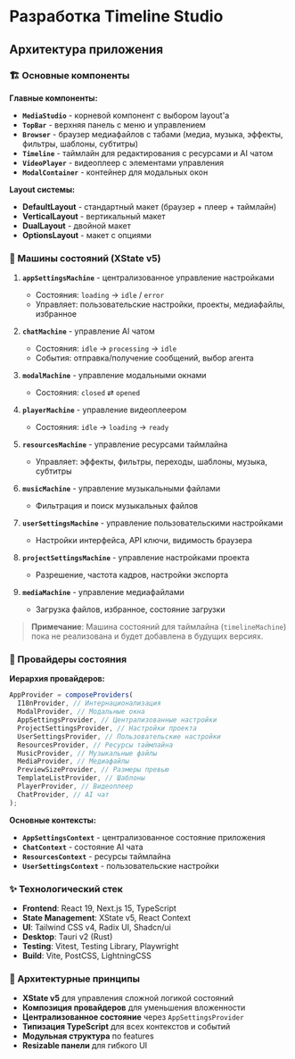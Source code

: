 # Разработка Timeline Studio

## Архитектура приложения

### 🏗️ Основные компоненты

**Главные компоненты:**

- **`MediaStudio`** - корневой компонент с выбором layout'а
- **`TopBar`** - верхняя панель с меню и управлением
- **`Browser`** - браузер медиафайлов с табами (медиа, музыка, эффекты, фильтры, шаблоны, субтитры)
- **`Timeline`** - таймлайн для редактирования с ресурсами и AI чатом
- **`VideoPlayer`** - видеоплеер с элементами управления
- **`ModalContainer`** - контейнер для модальных окон

**Layout системы:**

- **DefaultLayout** - стандартный макет (браузер + плеер + таймлайн)
- **VerticalLayout** - вертикальный макет
- **DualLayout** - двойной макет
- **OptionsLayout** - макет с опциями

### 🎯 Машины состояний (XState v5)

1. **`appSettingsMachine`** - централизованное управление настройками

   - Состояния: `loading` → `idle` / `error`
   - Управляет: пользовательские настройки, проекты, медиафайлы, избранное

2. **`chatMachine`** - управление AI чатом

   - Состояния: `idle` → `processing` → `idle`
   - События: отправка/получение сообщений, выбор агента

3. **`modalMachine`** - управление модальными окнами

   - Состояния: `closed` ⇄ `opened`

4. **`playerMachine`** - управление видеоплеером

   - Состояния: `idle` → `loading` → `ready`

5. **`resourcesMachine`** - управление ресурсами таймлайна

   - Управляет: эффекты, фильтры, переходы, шаблоны, музыка, субтитры

6. **`musicMachine`** - управление музыкальными файлами

   - Фильтрация и поиск музыкальных файлов

7. **`userSettingsMachine`** - управление пользовательскими настройками

   - Настройки интерфейса, API ключи, видимость браузера

8. **`projectSettingsMachine`** - управление настройками проекта

   - Разрешение, частота кадров, настройки экспорта

9. **`mediaMachine`** - управление медиафайлами
   - Загрузка файлов, избранное, состояние загрузки

> **Примечание**: Машина состояний для таймлайна (`timelineMachine`) пока не реализована и будет добавлена в будущих версиях.

### 🔄 Провайдеры состояния

**Иерархия провайдеров:**

```typescript
AppProvider = composeProviders(
  I18nProvider, // Интернационализация
  ModalProvider, // Модальные окна
  AppSettingsProvider, // Централизованные настройки
  ProjectSettingsProvider, // Настройки проекта
  UserSettingsProvider, // Пользовательские настройки
  ResourcesProvider, // Ресурсы таймлайна
  MusicProvider, // Музыкальные файлы
  MediaProvider, // Медиафайлы
  PreviewSizeProvider, // Размеры превью
  TemplateListProvider, // Шаблоны
  PlayerProvider, // Видеоплеер
  ChatProvider, // AI чат
);
```

**Основные контексты:**

- **`AppSettingsContext`** - централизованное состояние приложения
- **`ChatContext`** - состояние AI чата
- **`ResourcesContext`** - ресурсы таймлайна
- **`UserSettingsContext`** - пользовательские настройки

### ✨ Технологический стек

- **Frontend**: React 19, Next.js 15, TypeScript
- **State Management**: XState v5, React Context
- **UI**: Tailwind CSS v4, Radix UI, Shadcn/ui
- **Desktop**: Tauri v2 (Rust)
- **Testing**: Vitest, Testing Library, Playwright
- **Build**: Vite, PostCSS, LightningCSS

### 🔧 Архитектурные принципы

- **XState v5** для управления сложной логикой состояний
- **Композиция провайдеров** для уменьшения вложенности
- **Централизованное состояние** через `AppSettingsProvider`
- **Типизация TypeScript** для всех контекстов и событий
- **Модульная структура** по features
- **Resizable панели** для гибкого UI
